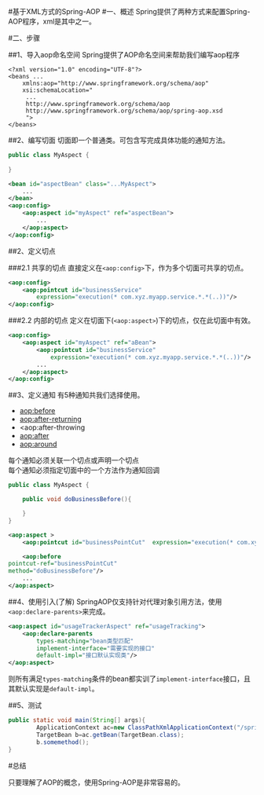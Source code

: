 #基于XML方式的Spring-AOP
#一、概述
Spring提供了两种方式来配置Spring-AOP程序，xml是其中之一。

#二、步骤

##1、导入aop命名空间
Spring提供了AOP命名空间来帮助我们编写aop程序

~~~
<?xml version="1.0" encoding="UTF-8"?>
<beans ...
	xmlns:aop="http://www.springframework.org/schema/aop"
	xsi:schemaLocation="
	 ...
	 http://www.springframework.org/schema/aop
	 http://www.springframework.org/schema/aop/spring-aop.xsd
	 ">
</beans>
~~~

##2、编写切面
切面即一个普通类。可包含写完成具体功能的通知方法。

~~~java
public class MyAspect {
	
}
~~~
~~~xml
<bean id="aspectBean" class="...MyAspect">
    ...
</bean>
<aop:config>
    <aop:aspect id="myAspect" ref="aspectBean">
        ...
    </aop:aspect>
</aop:config>
~~~

##2、定义切点

###2.1 共享的切点
直接定义在`<aop:config>`下，作为多个切面可共享的切点。

~~~xml
<aop:config>
    <aop:pointcut id="businessService"
        expression="execution(* com.xyz.myapp.service.*.*(..))"/>
</aop:config>
~~~
###2.2 内部的切点
定义在切面下(`<aop:aspect>`)下的切点，仅在此切面中有效。

~~~xml
<aop:config>
    <aop:aspect id="myAspect" ref="aBean">
        <aop:pointcut id="businessService"
            expression="execution(* com.xyz.myapp.service.*.*(..))"/>
        ...
    </aop:aspect>
</aop:config>
~~~

##3、定义通知
有5种通知共我们选择使用。

-  <aop:before>
-  <aop:after-returning>
-  <aop:after-throwing
-  <aop:after>
-  <aop:around>

每个通知必须关联一个切点或声明一个切点  
每个通知必须指定切面中的一个方法作为通知回调

~~~java
public class MyAspect {

	public void doBusinessBefore(){

	}
}
~~~
~~~xml
<aop:aspect >
	<aop:pointcut id="businessPointCut"  expression="execution(* com.xyz.myapp.service.*.*(..))"/>

    <aop:before 
pointcut-ref="businessPointCut" 
method="doBusinessBefore"/>
    ...
</aop:aspect>
~~~
##4、使用引入(了解)
SpringAOP仅支持针对代理对象引用方法，使用` <aop:declare-parents>`来完成。

~~~xml
<aop:aspect id="usageTrackerAspect" ref="usageTracking">
    <aop:declare-parents
        types-matching="bean类型匹配"
        implement-interface="需要实现的接口"
        default-impl="接口默认实现类"/>
</aop:aspect>
~~~

则所有满足`types-matching`条件的bean都实训了`implement-interface`接口，且其默认实现是`default-impl`。

##5、测试

~~~java
public static void main(String[] args){
		ApplicationContext ac=new ClassPathXmlApplicationContext("/spring.xml");
		TargetBean b=ac.getBean(TargetBean.class);
		b.somemethod();
}
~~~

#总结

只要理解了AOP的概念，使用Spring-AOP是非常容易的。